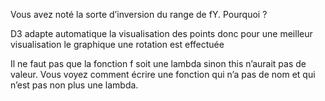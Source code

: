 Vous avez noté la sorte d’inversion du range de fY. Pourquoi ?

D3 adapte automatique la visualisation des points donc pour une meilleur visualisation le graphique une rotation est effectuée

Il ne faut pas que la fonction f soit une lambda sinon this n’aurait pas de valeur. Vous voyez comment écrire une fonction qui n’a pas de nom et qui n’est pas non plus une lambda.

